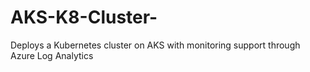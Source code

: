 # AKS-K8-Cluster-
Deploys a Kubernetes cluster on AKS with monitoring support through Azure Log Analytics

